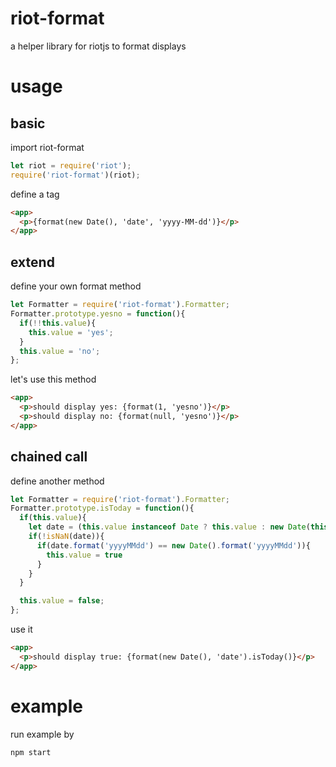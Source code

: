 # riot-format
a helper library for riotjs to format displays

# usage
## basic
import riot-format
```js
let riot = require('riot');
require('riot-format')(riot);
```

define a tag
```html
<app>
  <p>{format(new Date(), 'date', 'yyyy-MM-dd')}</p>
</app>
```
## extend
define your own format method
```js
let Formatter = require('riot-format').Formatter;
Formatter.prototype.yesno = function(){
  if(!!this.value){
    this.value = 'yes';
  }
  this.value = 'no';
};
```
let's use this method
```html
<app>
  <p>should display yes: {format(1, 'yesno')}</p>
  <p>should display no: {format(null, 'yesno')}</p>
</app>
```

## chained call
define another method
```js
let Formatter = require('riot-format').Formatter;
Formatter.prototype.isToday = function(){
  if(this.value){
    let date = (this.value instanceof Date ? this.value : new Date(this.value);
    if(!isNaN(date)){
      if(date.format('yyyyMMdd') == new Date().format('yyyyMMdd')){
        this.value = true
      }
    }
  }

  this.value = false;
};
```
use it
```html
<app>
  <p>should display true: {format(new Date(), 'date').isToday()}</p>
</app>
```

# example
run example by
```
npm start
```
